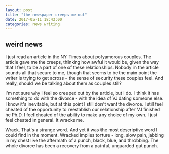 ```yaml
---
layout: post
title: "the newspaper creeps me out"
date: 2017-05-11 18:43:00
categories: news writing
---
```


## weird news

I just read an article in the NY Times about polyamorous couples. The article gave me the creeps, thinking how awful it would be, given the way that I feel, to be a part of one of these relationships. Nobody in the article sounds all that secure to me, though that seems to be the main point the writer is trying to get across - the sense of security these couples feel. And really, should we be talking about them as couples still?

I'm not sure why I feel so creeped out by the article, but I do. I think it has something to do with the divorce - with the idea of VJ dating someone else. I know it's inevitable, but at this point I still don't want the divorce. I still feel cheated of the opportunity to reestablish our relationship after VJ finished he Ph.D. I feel cheated of the ability to make any choice of my own. I just feel cheated in general. It wracks me.

Wrack. That's a strange word. And yet it was the most descriptive word I could find in the moment. Wracked implies torture - long, slow pain, jabbing in my chest like the aftermath of a punch, black, blue, and throbbing. The whole divorce has been a recovery from a painful, unguarded gut punch.
